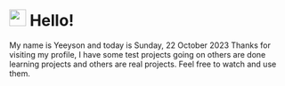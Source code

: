  <h1>
    <img src="https://emojis.slackmojis.com/emojis/images/1643510097/45343/hi.gif?1643510097" width="30"/> 
    Hello!
 </h1>
 <p>
    My name is Yeeyson and today is Sunday, 22 October 2023
    Thanks for visiting my profile, I have some test projects going on others are done learning projects and others are real projects.
    Feel free to watch and use them.
 </p>